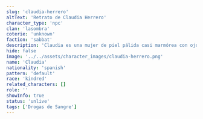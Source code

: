 ```yaml
---
slug: 'claudia-herrero'
altText: 'Retrato de Claudia Herrero'
character_type: 'npc'
clan: 'lasombra'
coterie: 'unknown'
faction: 'sabbat'
description: 'Claudia es una mujer de piel pálida casi marmórea con ojos completamente negros que parecen pozos infinitos su cabello largo y ondulado de color negro azabache cae sobre sus hombros enmarcando un rostro de rasgos afilados y pómulos marcados su figura es esbelta y estilizada, viste ropa oscura oscura y accesorios como anillos y un collar de perlas su maquillaje resalta aún más sus facciones con labios pintados de un rojo oscuro y un sutil contorno que acentúa la sombra de su mirada.'
hide: false
image: '../../assets/character_images/claudia-herrero.png'
name: 'Claudia'
nationality: 'spanish'
pattern: 'default'
race: 'kindred'
related_characters: []
role: ''
showInfo: true
status: 'unlive'
tags: ['Drogas de Sangre']
---
```


